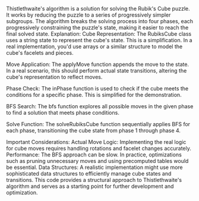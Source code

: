 Thistlethwaite's algorithm is a solution for solving the Rubik's Cube puzzle. It works by reducing the puzzle to a series of progressively simpler subgroups. The algorithm breaks the solving process into four phases, each progressively constraining the puzzle's state, making it easier to reach the final solved state.
Explanation:
Cube Representation: The RubiksCube class uses a string state to represent the cube's state. This is a simplification. In a real implementation, you'd use arrays or a similar structure to model the cube's facelets and pieces.

Move Application: The applyMove function appends the move to the state. In a real scenario, this should perform actual state transitions, altering the cube's representation to reflect moves.

Phase Check: The inPhase function is used to check if the cube meets the conditions for a specific phase. This is simplified for the demonstration.

BFS Search: The bfs function explores all possible moves in the given phase to find a solution that meets phase conditions.

Solve Function: The solveRubiksCube function sequentially applies BFS for each phase, transitioning the cube state from phase 1 through phase 4.

Important Considerations:
Actual Move Logic: Implementing the real logic for cube moves requires handling rotations and facelet changes accurately.
Performance: The BFS approach can be slow. In practice, optimizations such as pruning unnecessary moves and using precomputed tables would be essential.
Data Structures: A realistic implementation might use more sophisticated data structures to efficiently manage cube states and transitions.
This code provides a structural approach to Thistlethwaite's algorithm and serves as a starting point for further development and optimization.
